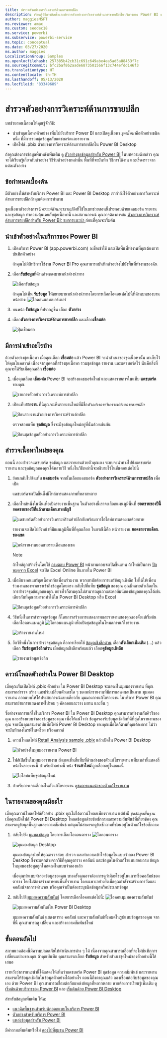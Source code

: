 ```yaml
---
title: สำรวจตัวอย่างการวิเคราะห์ด้านการขายปลีก
description: เรียนรู้วิธีการติดตั้งและสำรวจตัวอย่างการวิเคราะห์ด้านการขายปลีกในบริการของ Power BI และใน Power BI Desktop
author: maggiesMSFT
ms.reviewer: amac
ms.custom: seodec18
ms.service: powerbi
ms.subservice: powerbi-service
ms.topic: conceptual
ms.date: 03/27/2020
ms.author: maggies
LocalizationGroup: Samples
ms.openlocfilehash: 257385b42cb31c691c649abe4ea5ad5a88453f7c
ms.sourcegitcommit: bfc2baf862aade6873501566f13c744efdd146f3
ms.translationtype: HT
ms.contentlocale: th-TH
ms.lasthandoff: 05/13/2020
ms.locfileid: "83349689"
---
```

# <a name="explore-the-retail-analysis-sample"></a>สำรวจตัวอย่างการวิเคราะห์ด้านการขายปลีก

บทช่วยสอนนี้สอนให้คุณรู้จักวิธี: 
- นำเข้าชุดเนื้อหาตัวอย่าง เพิ่มไปยังบริการ Power BI และเปิดดูเนื้อหา *ชุดเนื้อหา*คือตัวอย่างชนิดหนึ่ง ที่มีการรวมชุดข้อมูลกับแดชบอร์ดและรายงาน 
- เปิดไฟล์ .pbix ตัวอย่างการวิเคราะห์ด้านการขายปลีกใน Power BI Desktop

ถ้าคุณต้องการข้อมูลพื้นหลังเพิ่มเติม ดู [ตัวอย่างชุดข้อมูลสำหรับ Power BI](sample-datasets.md) ในบทความดังกล่าว คุณจะได้เรียนรู้เกี่ยวกับตัวอย่าง วิธีรับตัวอย่างเหล่านั้น พื้นที่ที่จะบันทึก วิธีการใช้งาน และเรื่องราวจากแต่ละตัวอย่าง 

## <a name="prerequisites"></a>ข้อกำหนดเบื้องต้น
มีตัวอย่างให้สำหรับบริการ Power BI และ Power BI Desktop เรากำลังใช้ตัวอย่างการวิเคราะห์ด้านการขายปลีกถ้าคุณต้องการทำตาม

ชุดเนื้อหาตัวอย่างการ*วิเคราะห์ด้านการขายปลีก*ที่ใช้ในบทช่วยสอนนี้ประกอบด้วยแดชบอร์ด รายงาน และชุดข้อมูล
ทำความคุ้นเคยกับชุดเนื้อหานี้ และสถานการณ์ คุณอาจต้องการชม [ตัวอย่างการวิเคราะห์ด้านการขายปลีกสำหรับ Power BI: ชมการแนะนำ ](sample-retail-analysis.md) ก่อนที่คุณจะเริ่มต้น

## <a name="import-the-sample-in-the-power-bi-service"></a>นำเข้าตัวอย่างในบริการของ Power BI

1. เปิดบริการ Power BI (app.powerbi.com) ลงชื่อเข้าใช้ และเปิดพื้นที่ทำงานที่คุณต้องการบันทึกตัวอย่าง 

    ถ้าคุณไม่มีสิทธิการใช้งาน Power BI Pro คุณสามารถบันทึกตัวอย่างไปยังพื้นที่ทำงานของฉัน

2. เลือก**รับข้อมูล**ที่ด้านล่างของบานหน้าต่างนำทาง 

   ![เลือกรับข้อมูล](media/sample-datasets/power-bi-get-data.png)

   ถ้าคุณไม่เห็น **รับข้อมูล** ให้ขยายบานหน้าต่างนำทางโดยการเลือกไอคอนต่อไปนี้ที่ด้านบนของบานหน้าต่าง: ![ไอคอนแฮมเบอร์เกอร์](media/sample-tutorial-connect-to-the-samples/expand-nav.png)

5. บนหน้า **รับข้อมูล** ที่ปรากฏขึ้น เลือก **ตัวอย่าง**
   
6. เลือก**ตัวอย่างการวิเคราะห์ด้านการขายปลีก** และเลือก**เชื่อมต่อ**   
   
   ![ปุ่มเชื่อมต่อ](media/sample-tutorial-connect-to-the-samples/pbi_retailanalysissampleconnect.png)

## <a name="what-was-imported"></a>มีการนำเข้าอะไรบ้าง
ด้วยตัวอย่างชุดเนื้อหา เมื่อคุณเลือก **เชื่อมต่อ** แล้ว Power BI จะนำสำเนาของชุดเนื้อหานั้น มาเก็บไว้ให้คุณในคลาวด์ เนื่องจากบุคคลที่สร้างชุดเนื้อหา รวมชุดข้อมูล รายงาน และแดชบอร์ดไว้ นั่นคือสิ่งที่คุณจะได้รับเมื่อคุณคลิก **เชื่อมต่อ** 

1. เมื่อคุณเลือก **เชื่อมต่อ** Power BI จะสร้างแดชบอร์ดใหม่ และแสดงรายการในแท็บ **แดชบอร์ด** ของคุณ 
   
   ![รายการตัวอย่างการวิเคราะห์การค้าปลีก](media/sample-retail-analysis/retail-entry.png)
2. เปิดแท็บ**รายงาน** ที่นี่คุณจะเห็นรายงานใหม่ที่มีชื่อ*ตัวอย่างการวิเคราะห์ด้านการขายปลีก*
   
   ![ป้อนรายงานตัวอย่างการวิเคราะห์ร้านค้าปลีก](media/sample-tutorial-connect-to-the-samples/power-bi-new-report.png)
   
   ตรวจสอบแท็บ **ชุดข้อมูล** ซึ่งจะมีชุดข้อมูลใหม่อยู่ที่นั่นด้วยเช่นกัน
   
   ![ป้อนชุดข้อมูลตัวอย่างการวิเคราะห์การค้าปลีก](media/sample-tutorial-connect-to-the-samples/power-bi-new-dataset.png)

## <a name="explore-your-new-content"></a>สำรวจเนื้อหาใหม่ของคุณ
ตอนนี้ ลองสำรวจแดชบอร์ด ชุดข้อมูล และรายงานด้วยตัวคุณเอง ระบบจะนำทางไปยังแดชบอร์ด รายงาน และชุดข้อมูลของคุณได้หลายวิธี หนึ่งในวิธีเหล่านี้จะอธิบายไว้ในขั้นตอนต่อไปนี้  

1. ย้อนกลับไปยังแท็บ **แดชบอร์ด** จากนั้นเลือกแดชบอร์ด **ตัวอย่างการวิเคราะห์ด้านการขายปลีก** เพื่อเปิด       

   แดชบอร์ดจะเปิดขึ้นซึ่งมีไทล์การแสดงภาพที่หลากหลาย   
 
1. เลือกไทล์หนึ่งในนั้นเพื่อเปิดรายงานพื้นฐาน ในตัวอย่างนี้เราจะเลือกแผนภูมิพื้นที่ **ยอดขายของปีนี้ ยอดขายของปีที่แล้วตามเดือนทางบัญชี**  

   ![แดชบอร์ดตัวอย่างการวิเคราะห์ร้านค้าปลีกกับพร้อมการไฮไลท์การแสดงผลด้วยภาพ](media/sample-tutorial-connect-to-the-samples/power-bi-dashboards2new.png)

   รายงานจะเปิดไปยังหน้าที่มีแผนภูมิพื้นที่ที่คุณเลือก ในกรณีนี้คือ หน้ารายงาน **ยอดขายรายเดือนของเขต**
   
   ![หน้ารายงานยอดขายรายเดือนของเขต](media/sample-tutorial-connect-to-the-samples/power-bi-report.png)
   
   > [!NOTE]
   > ถ้าไทล์ถูกสร้างขึ้นโดยใช้ [ถามตอบ Power BI](power-bi-tutorial-q-and-a.md) หน้าถามตอบจะเปิดขึ้นแทน ถ้าไทล์เป็นการ [ปักหมุดจาก Excel](service-dashboard-pin-tile-from-excel.md) จะเปิด Excel Online ขึ้นภายใน Power BI
   > 
   > 
1. เมื่อมีบางคนแชร์ชุดเนื้อหากับเพื่อนร่วมงาน พวกเขามักต้องการแชร์ข้อมูลเชิงลึก ไม่ได้ให้เพื่อนร่วมงานของพวกเขาเข้าถึงข้อมูลโดยตรง กลับไปที่แท็บ **ชุดข้อมูล** ของคุณ คุณมีหลายตัวเลือกในการสำรวจชุดข้อมูลของคุณ อย่างไรก็ตามคุณไม่สามารถดูแถวและคอลัมน์ของข้อมูลของคุณได้เช่นเดียวกับที่คุณสามารถทำได้ใน Power BI Desktop หรือ Excel 
   
   ![ป้อนชุดข้อมูลตัวอย่างการวิเคราะห์การค้าปลีก](media/sample-tutorial-connect-to-the-samples/power-bi-new-dataset.png)
   
1. วิธีหนึ่งในการสำรวจชุดข้อมูล ก็โดยการสร้างการแสดงภาพและรายงานของคุณเองตั้งแต่เริ่มต้น เลือกไอคอนแผนภูมิ ![ไอคอนแผนภูมิ](media/sample-tutorial-connect-to-the-samples/power-bi-chart-icon4.png) เพื่อเปิดชุดข้อมูลในโหมดการแก้ไขรายงาน
     
   ![สร้างรายงานใหม่](media/sample-tutorial-connect-to-the-samples/power-bi-report-editing.png)

1. อีกวิธีหนึ่งในการสำรวจชุดข้อมูล คือการเรียกใช้ [ข้อมูลเชิงลึกด่วน](../consumer/end-user-insights.md) เลือก**ตัวเลือกเพิ่มเติม** (...) แล้วเลือก **รับข้อมูลเชิงลึกด่วน** เมื่อข้อมูลเชิงลึกพร้อมแล้ว เลือก**ดูข้อมูลเชิงลึก**
     
    ![รายงานข้อมูลเชิงลึก](media/sample-tutorial-connect-to-the-samples/power-bi-insights.png)

## <a name="download-the-sample-in-power-bi-desktop"></a>ดาวน์โหลดตัวอย่างใน Power BI Desktop 
เมื่อคุณเริ่มเปิดไฟล์ .pbix ตัวอย่าง ใน Power BI Desktop จะแสดงในมุมมองรายงาน ที่คุณสามารถสำรวจ สร้าง และปรับเปลี่ยนตัวเลขใด ๆ ของหน้ารายงานที่มีการแสดงผลเป็นภาพ มุมมองรายงาน ออกแบบให้ได้ประสบการณ์แบบเดียวกับ มุมมองการแก้ไขรายงาน ในบริการ Power BI คุณสามารถย้ายการแสดงภาพไปรอบ ๆ คัดลอกและวาง ผสาน และอื่น ๆ 

ซึ่งต่างจากการแก้ไขในบริการ Power BI ใน Power BI Desktop คุณสามารถทำงานกับคิวรีของคุณ และสร้างแบบจำลองข้อมูลของคุณ เพื่อให้แน่ใจว่า ข้อมูลรองรับข้อมูลเชิงลึกที่ดีที่สุดในรายงานของคุณ จากนั้นคุณสามารถบันทึกไฟล์ Power BI Desktop ของคุณเมื่อใดก็ตามที่คุณต้องการ ไม่ว่าจะบันทึกลงไดรฟ์ในเครื่อง หรือคลาวด์

1. ดาวน์โหลดไฟล์ [Retail Analysis sample .pbix](https://download.microsoft.com/download/9/6/D/96DDC2FF-2568-491D-AAFA-AFDD6F763AE3/Retail%20Analysis%20Sample%20PBIX.pbix) แล้วเปิดใน Power BI Desktop 

    ![ตัวอย่างในมุมมองรายงาน Power BI](media/sample-tutorial-connect-to-the-samples/power-bi-samples-desktop.png)

1. ไฟล์เปิดขึ้นในมุมมองรายงาน สังเกตเห็นสี่แท็บที่ด้านล่างของตัวแก้ไขรายงาน แท็บเหล่านี้แสดงสี่หน้าในรายงานนี้ สำหรับตัวอย่างนี้ หน้า **ร้านค้าใหม่** ่ถูกเลือกอยู่ในขณะนี้ 

    ![ไอไลท์แท็บชุดข้อมูลใหม่](media/sample-tutorial-connect-to-the-samples/power-bi-sample-tabs.png).

1. สำหรับการเจาะลึกลงในตัวแก้ไขรายงาน ดู[ชมการแนะนำของตัวแก้ไขรายงาน](service-the-report-editor-take-a-tour.md)

## <a name="whats-in-your-report"></a>ในรายงานของคุณมีอะไร
เมื่อคุณดาวน์โหลดไฟล์ตัวอย่าง .pbix คุณไม่ได้ดาวน์โหลดเพียงรายงาน แต่ยังมี *ชุดข้อมูลพื้นฐาน* เมื่อคุณเปิดไฟล์ Power BI Desktop โหลดข้อมูลด้วยข้อซักถามและความสัมพันธ์ที่เกี่ยวข้อง คุณสามารถดูข้อมูลพื้นฐานและความสัมพันธ์ แต่คุณไม่สามารถดูข้อซักถามที่ซ่อนอยู่ในตัวแก้ไขข้อซักถาม


1. สลับไปยัง [มุมมองข้อมูล](../connect-data/desktop-data-view.md) โดยการเลือกไอคอนตาราง ![ไอคอนตาราง](media/sample-tutorial-connect-to-the-samples/power-bi-data-icon.png)
 
    ![มุมมองข้อมูล Desktop](media/sample-tutorial-connect-to-the-samples/power-bi-desktop-sample-data.png)

    มุมมองข้อมูลช่วยให้คุณตรวจสอบ สำรวจ และทำความเข้าใจข้อมูลในแบบจำลอง Power BI Desktop ซึ่งจะแตกต่างจากวิธีที่คุณดูตาราง คอลัมน์ และข้อมูลในตัวแก้ไขแบบสอบถาม ข้อมูลในมุมมองข้อมูลถูกโหลดลงในแบบจำลองแล้ว

    เมื่อคุณทำแบบจำลองข้อมูลของคุณ บางครั้งคุณอาจต้องการดูว่ามีอะไรอยู่ในแถวหรือคอลัมน์ของตาราง โดยไม่ต้องสร้างภาพบนพื้นที่รายงาน โดยเฉพาะอย่างยิ่งเมื่อคุณกำลังจะสร้างการวัดและคอลัมน์จากการคำนวณ หรือคุณจำเป็นต้องระบุชนิดข้อมูลหรือประเภทข้อมูล

1. สลับไปยัง[มุมมองความสัมพันธ์](../transform-model/desktop-relationship-view.md) โดยการเลือกไอคอนต่อไปนี้: ![ไอคอนมุมมองความสัมพันธ์](media/sample-tutorial-connect-to-the-samples/power-bi-desktop-relationship-icon.png)
 
    ![มุมมองความสัมพันธ์ใน Power BI Desktop](media/sample-tutorial-connect-to-the-samples/power-bi-relationships.png)

    มุมมองความสัมพันธ์ แสดงตาราง คอลัมน์ และความสัมพันธ์ทั้งหมดในรูปแบบข้อมูลของคุณ จากที่นี่ คุณสามารถดู เปลี่ยน และสร้างความสัมพันธ์ใหม่

## <a name="next-steps"></a>ขั้นตอนถัดไป
สภาพแวดล้อมนี้มีความปลอดภัยให้ดำเนินการต่าง ๆ ได้ เนื่องจากคุณสามารถเลือกที่จะไม่บันทึกการเปลี่ยนแปลงของคุณ ถ้าคุณบันทึก คุณสามารถเลือก **รับข้อมูล** สำหรับสำเนาชุดใหม่ของตัวอย่างนี้ได้เสมอ

เราหวังว่าการแนะนำนี้ได้แสดงให้เห็นว่าแดชบอร์ด Power BI ชุดข้อมูล ความสัมพันธ์ และรายงาน สามารถให้ข้อมูลเชิงลึกในข้อมูลตัวอย่างได้อย่างไร ตอนนี้ถึงตาคุณแล้ว ลองเชื่อมต่อกับข้อมูลของคุณเอง ด้วย Power BI คุณสามารถเชื่อมต่อกับแหล่งข้อมูลที่หลากหลาย หากต้องการเรียนรู้เพิ่มเติม ดู [เริ่มต้นด้วยบริการของ Power BI](../fundamentals/service-get-started.md) และ [เริ่มต้นด้วย Power BI Desktop](../fundamentals/desktop-getting-started.md)  

สำหรับข้อมูลเพิ่มเติม ให้ด:  
- [แนวคิดพื้นฐานสำหรับนักออกแบบในบริการ Power BI](../fundamentals/service-basic-concepts.md)
- [ตัวอย่างสำหรับบริการ Power BI](sample-datasets.md)
- [แหล่งข้อมูลสำหรับ Power BI](../connect-data/service-get-data.md)

มีคำถามเพิ่มเติมหรือไม่ [ลองไปที่ชุมชน Power BI](https://community.powerbi.com/)
